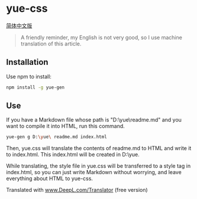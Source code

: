 # yue-css

[简体中文版](./README-CN.md)

> A friendly reminder, my English is not very good, so I use machine translation of this article.

## Installation

Use npm to install:

```sh
npm install -g yue-gen
```

## Use

If you have a Markdown file whose path is "D:\yue\readme.md" and you want to compile it into HTML, run this command.

```sh
yue-gen g D:\yue\ readme.md index.html
```

Then, yue.css will translate the contents of readme.md to HTML and write it to index.html. This index.html will be created in D:\yue\.

While translating, the style file in yue.css will be transferred to a style tag in index.html, so you can just write Markdown without worrying, and leave everything about HTML to yue-css.

Translated with www.DeepL.com/Translator (free version)
